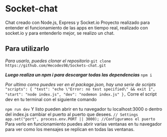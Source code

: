 # Socket-chat
Chat creado con Node.js, Express y Socket.io
Proyecto realizado para entender el funcionamiento de las apps en tiempo real, realizado con socket.io y para entenderlo mejor, se realizo un chat.

## Para utilizarlo
*Para usarlo, puedes clonar el repositorio*
``git clone https://github.com/Hecodes98/Sockets-chat.git ``

**_Luego realiza un npm i para descargar todas las dependencias_**
``npm i``

*Por ultimo como puedes ver en el package.json, hay una serie de scripts*
``"scripts": {
    "test": "echo \"Error: no test specified\" && exit 1",
    "start": "node index.js",
    "dev": "nodemon index.js"
  },``
 Corre el script dev en tu terminal con el siguiente comando
 
 ``npm run dev``
 Y listo pueden abrir en tu navegador tu localhost:3000 o dentro del index.js cambiar el puerto al puerto que desees.
 ``// Settings
app.set("port", process.env.PORT || 3000); //Configuramos el puerto``
Para verlo en funcionamiento puedes abrir varias ventanas en tu navegador para ver como los mensajes se replican en todas las ventanas.

